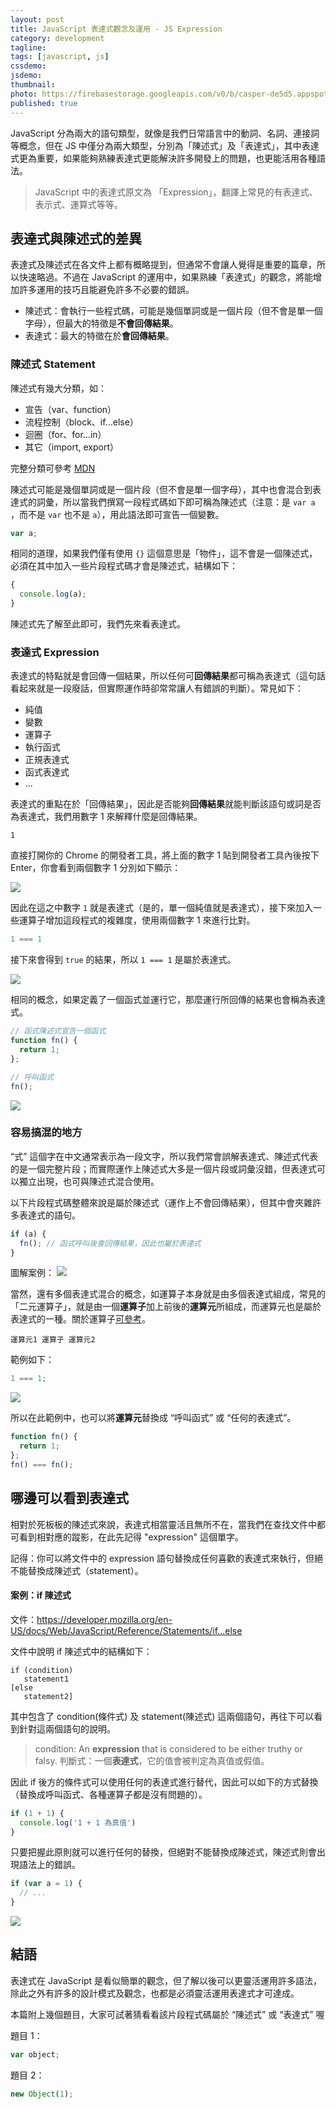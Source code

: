 ```yaml
---
layout: post
title: JavaScript 表達式觀念及運用 - JS Expression
category: development
tagline:
tags: [javascript, js]
cssdemo:
jsdemo:
thumbnail:
photo: https://firebasestorage.googleapis.com/v0/b/casper-de5d5.appspot.com/o/images%2Fblog%2Firon2020_02.jpg?alt=media&token=a167272b-0a88-4b75-b2a5-73193b8e8b23
published: true
---
```


JavaScript 分為兩大的語句類型，就像是我們日常語言中的動詞、名詞、連接詞等概念，但在 JS 中僅分為兩大類型，分別為「陳述式」及「表達式」，其中表達式更為重要，如果能夠熟練表達式更能解決許多開發上的問題，也更能活用各種語法。

> JavaScript 中的表達式原文為 「Expression」，翻譯上常見的有表達式、表示式、運算式等等。

## 表達式與陳述式的差異
表達式及陳述式在各文件上都有概略提到，但通常不會讓人覺得是重要的篇章，所以快速略過。不過在 JavaScript 的運用中，如果熟練「表達式」的觀念，將能增加許多運用的技巧且能避免許多不必要的錯誤。

- 陳述式：會執行一些程式碼，可能是幾個單詞或是一個片段（但不會是單一個字母），但最大的特徵是**不會回傳結果**。
- 表達式：最大的特徵在於**會回傳結果**。

### 陳述式 Statement

陳述式有幾大分類，如：
- 宣告（var、function）
- 流程控制（block、if...else）
- 迴圈（for、for...in）
- 其它（import, export）

完整分類可參考 [MDN](https://developer.mozilla.org/zh-CN/docs/Web/JavaScript/Reference/Statements)

陳述式可能是幾個單詞或是一個片段（但不會是單一個字母），其中也會混合到表達式的詞彙，所以當我們撰寫一段程式碼如下即可稱為陳述式（注意：是 `var a` ，而不是 `var` 也不是 `a`），用此語法即可宣告一個變數。

```js
var a;
```


相同的道理，如果我們僅有使用 `{}` 這個意思是「物件」，這不會是一個陳述式，必須在其中加入一些片段程式碼才會是陳述式，結構如下：

```js
{
  console.log(a);
}
```

陳述式先了解至此即可，我們先來看表達式。

### 表達式 Expression

表達式的特點就是會回傳一個結果，所以任何可**回傳結果**都可稱為表達式（這句話看起來就是一段廢話，但實際運作時卻常常讓人有錯誤的判斷）。常見如下：

- 純值
- 變數
- 運算子
- 執行函式
- 正規表達式
- 函式表達式
- ...

表達式的重點在於「回傳結果」，因此是否能夠**回傳結果**就能判斷該語句或詞是否為表達式，我們用數字 1 來解釋什麼是回傳結果。

```
1
```

直接打開你的 Chrome 的開發者工具，將上面的數字 1 貼到開發者工具內後按下 Enter，你會看到兩個數字 1 分別如下顯示：

![](https://firebasestorage.googleapis.com/v0/b/casper-de5d5.appspot.com/o/images%2Fblog%2F%E8%B2%BC%E4%B8%8A%E7%9A%84%E5%BD%B1%E5%83%8F_2020_8_13_%E4%B8%8A%E5%8D%8811_19.png?alt=media&token=5719c68e-6b42-4521-95d1-4daeb7687958)

因此在這之中數字 `1` 就是表達式（是的，單一個純值就是表達式），接下來加入一些運算子增加這段程式的複雜度，使用兩個數字 1 來進行比對。

```js
1 === 1
```

接下來會得到 `true` 的結果，所以 `1 === 1` 是屬於表達式。

![](https://firebasestorage.googleapis.com/v0/b/casper-de5d5.appspot.com/o/images%2Fblog%2F%E8%B2%BC%E4%B8%8A%E7%9A%84%E5%BD%B1%E5%83%8F_2020_8_13_%E4%B8%8A%E5%8D%8811_22.png?alt=media&token=b5bd0ec0-44a8-44ce-abed-2e198a290dc6)

相同的概念，如果定義了一個函式並運行它，那麼運行所回傳的結果也會稱為表達式。

```js
// 函式陳述式宣告一個函式
function fn() {
  return 1;
};

// 呼叫函式
fn();
```

![](https://firebasestorage.googleapis.com/v0/b/casper-de5d5.appspot.com/o/images%2Fblog%2F%E8%B2%BC%E4%B8%8A%E7%9A%84%E5%BD%B1%E5%83%8F_2020_8_13_%E4%B8%8A%E5%8D%8811_29.png?alt=media&token=09aedf99-68ee-4bed-a100-6e6e4f373c1d)


### 容易搞混的地方

“式” 這個字在中文通常表示為一段文字，所以我們常會誤解表達式、陳述式代表的是一個完整片段；而實際運作上陳述式大多是一個片段或詞彙沒錯，但表達式可以獨立出現，也可與陳述式混合使用。

以下片段程式碼整體來說是屬於陳述式（運作上不會回傳結果），但其中會夾雜許多表達式的語句。
```js
if (a) {
  fn(); // 函式呼叫後會回傳結果，因此也屬於表達式
}
```

圖解案例：
![](https://firebasestorage.googleapis.com/v0/b/casper-de5d5.appspot.com/o/images%2Fblog%2F%E8%B2%BC%E4%B8%8A%E7%9A%84%E5%BD%B1%E5%83%8F_2020_8_13_%E4%B8%8A%E5%8D%8811_34.png?alt=media&token=5991b388-86cf-4eff-966d-f5db6940a474)

當然，還有多個表達式混合的概念，如運算子本身就是由多個表達式組成，常見的「二元運算子」，就是由一個**運算子**加上前後的**運算元**所組成，而運算元也是屬於表達式的一種。關於運算子[可參考](https://developer.mozilla.org/zh-TW/docs/Web/JavaScript/Reference/Operators)。

```
運算元1 運算子 運算元2
```

範例如下：
```js
1 === 1;
```

![](https://firebasestorage.googleapis.com/v0/b/casper-de5d5.appspot.com/o/images%2Fblog%2F%E8%B2%BC%E4%B8%8A%E7%9A%84%E5%BD%B1%E5%83%8F_2020_8_13_%E4%B8%8A%E5%8D%8811_41.png?alt=media&token=31b4c2c4-6297-4156-867d-dc99889c62ee)

所以在此範例中，也可以將**運算元**替換成 “呼叫函式” 或 “任何的表達式”。
```js
function fn() {
  return 1;
};
fn() === fn();
```


## 哪邊可以看到表達式
相對於死板板的陳述式來說，表達式相當靈活且無所不在，當我們在查找文件中都可看到相對應的蹤影，在此先記得 "expression" 這個單字。

記得：你可以將文件中的 expression 語句替換成任何喜歡的表達式來執行，但絕不能替換成陳述式（statement）。

#### 案例：if 陳述式

文件：https://developer.mozilla.org/en-US/docs/Web/JavaScript/Reference/Statements/if...else

文件中說明 if 陳述式中的結構如下：
```
if (condition)
   statement1
[else
   statement2]
```

其中包含了 condition(條件式) 及 statement(陳述式) 這兩個語句，再往下可以看到針對這兩個語句的說明。

> condition: An **expression** that is considered to be either truthy or falsy.
> 判斷式：一個**表達式**，它的值會被判定為真值或假值。

因此 if 後方的條件式可以使用任何的表達式進行替代，因此可以如下的方式替換（替換成呼叫函式、各種運算子都是沒有問題的）。

```js
if (1 + 1) {
  console.log('1 + 1 為真值')
}
```

只要把握此原則就可以進行任何的替換，但絕對不能替換成陳述式，陳述式則會出現語法上的錯誤。
```js
if (var a = 1) {
  // ...
}
```

![](https://firebasestorage.googleapis.com/v0/b/casper-de5d5.appspot.com/o/images%2Fblog%2FD95BCC87-4451-46DB-B935-19E907924BA4.png?alt=media&token=e448f56d-adbb-4234-9913-e7d223eb8c5e)

## 結語

表達式在 JavaScript 是看似簡單的觀念，但了解以後可以更靈活運用許多語法，除此之外有許多的設計模式及觀念，也都是必須靈活運用表達式才可達成。

本篇附上幾個題目，大家可試著猜看看該片段程式碼屬於 “陳述式” 或 “表達式” 喔

題目 1：
```js
var object;
```

題目 2：
```js
new Object(1);
```
